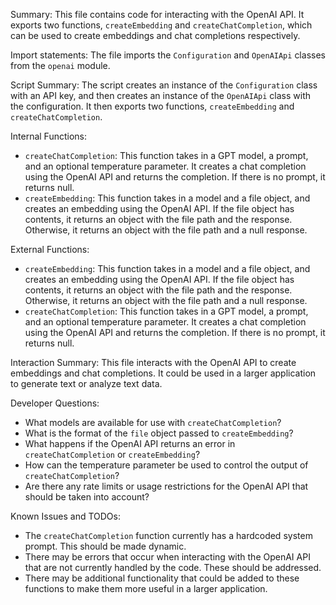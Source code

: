 Summary:
This file contains code for interacting with the OpenAI API. It exports two functions, `createEmbedding` and `createChatCompletion`, which can be used to create embeddings and chat completions respectively.

Import statements:
The file imports the `Configuration` and `OpenAIApi` classes from the `openai` module.

Script Summary:
The script creates an instance of the `Configuration` class with an API key, and then creates an instance of the `OpenAIApi` class with the configuration. It then exports two functions, `createEmbedding` and `createChatCompletion`.

Internal Functions:
- `createChatCompletion`: This function takes in a GPT model, a prompt, and an optional temperature parameter. It creates a chat completion using the OpenAI API and returns the completion. If there is no prompt, it returns null.
- `createEmbedding`: This function takes in a model and a file object, and creates an embedding using the OpenAI API. If the file object has contents, it returns an object with the file path and the response. Otherwise, it returns an object with the file path and a null response.

External Functions:
- `createEmbedding`: This function takes in a model and a file object, and creates an embedding using the OpenAI API. If the file object has contents, it returns an object with the file path and the response. Otherwise, it returns an object with the file path and a null response.
- `createChatCompletion`: This function takes in a GPT model, a prompt, and an optional temperature parameter. It creates a chat completion using the OpenAI API and returns the completion. If there is no prompt, it returns null.

Interaction Summary:
This file interacts with the OpenAI API to create embeddings and chat completions. It could be used in a larger application to generate text or analyze text data.

Developer Questions:
- What models are available for use with `createChatCompletion`?
- What is the format of the `file` object passed to `createEmbedding`?
- What happens if the OpenAI API returns an error in `createChatCompletion` or `createEmbedding`?
- How can the temperature parameter be used to control the output of `createChatCompletion`?
- Are there any rate limits or usage restrictions for the OpenAI API that should be taken into account? 

Known Issues and TODOs:
- The `createChatCompletion` function currently has a hardcoded system prompt. This should be made dynamic.
- There may be errors that occur when interacting with the OpenAI API that are not currently handled by the code. These should be addressed.
- There may be additional functionality that could be added to these functions to make them more useful in a larger application.